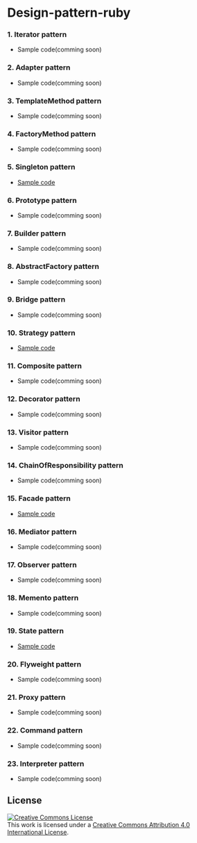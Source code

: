 # Design-pattern-ruby

### 1. Iterator pattern

* Sample code(comming soon)

### 2. Adapter pattern

* Sample code(comming soon)

### 3. TemplateMethod pattern

* Sample code(comming soon)

### 4. FactoryMethod pattern

* Sample code(comming soon)

### 5. Singleton pattern

* [Sample code](05-singleton.rb)

### 6. Prototype pattern

* Sample code(comming soon)

### 7. Builder pattern

* Sample code(comming soon)

### 8. AbstractFactory pattern

* Sample code(comming soon)

### 9. Bridge pattern

* Sample code(comming soon)

### 10. Strategy pattern

* [Sample code](10-strategy.rb)

### 11. Composite pattern

* Sample code(comming soon)

### 12. Decorator pattern

* Sample code(comming soon)

### 13. Visitor pattern

* Sample code(comming soon)

### 14. ChainOfResponsibility pattern

* Sample code(comming soon)

### 15. Facade pattern

* [Sample code](15-facade.rb)

### 16. Mediator pattern

* Sample code(comming soon)

### 17. Observer pattern

* Sample code(comming soon)

### 18. Memento pattern

* Sample code(comming soon)

### 19. State pattern

* [Sample code](19-state.rb)

### 20. Flyweight pattern

* Sample code(comming soon)

### 21. Proxy pattern

* Sample code(comming soon)

### 22. Command pattern

* Sample code(comming soon)

### 23. Interpreter pattern

* Sample code(comming soon)


## License

<a rel="license" href="http://creativecommons.org/licenses/by/4.0/"><img alt="Creative Commons License" style="border-width:0" src="https://i.creativecommons.org/l/by/4.0/88x31.png" /></a><br />This work is licensed under a <a rel="license" href="http://creativecommons.org/licenses/by/4.0/">Creative Commons Attribution 4.0 International License</a>.
